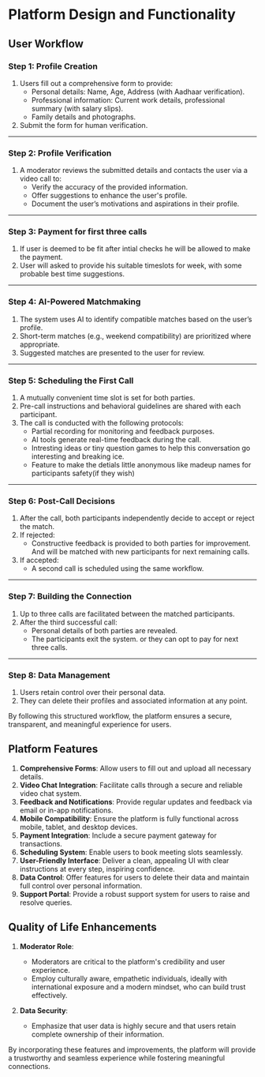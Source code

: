 # Platform Design and Functionality

## User Workflow

### Step 1: Profile Creation  
1. Users fill out a comprehensive form to provide:
   - Personal details: Name, Age, Address (with Aadhaar verification).
   - Professional information: Current work details, professional summary (with salary slips).
   - Family details and photographs.
2. Submit the form for human verification.

---

### Step 2: Profile Verification  
1. A moderator reviews the submitted details and contacts the user via a video call to:
   - Verify the accuracy of the provided information.
   - Offer suggestions to enhance the user's profile.
   - Document the user’s motivations and aspirations in their profile.

---
### Step 3: Payment for first three calls 
1. If user is deemed to be fit after intial checks he will be allowed to make the payment.
2. User will asked to provide his suitable timeslots for week, with some probable best time suggestions.
   
---

### Step 4: AI-Powered Matchmaking  
1. The system uses AI to identify compatible matches based on the user’s profile.
2. Short-term matches (e.g., weekend compatibility) are prioritized where appropriate.
3. Suggested matches are presented to the user for review.

---

### Step 5: Scheduling the First Call  
1. A mutually convenient time slot is set for both parties.
2. Pre-call instructions and behavioral guidelines are shared with each participant.
3. The call is conducted with the following protocols:
   - Partial recording for monitoring and feedback purposes.
   - AI tools generate real-time feedback during the call.
   - Intresting ideas or tiny question games to help this conversation go interesting and breaking ice.
   - Feature to make the detials little anonymous like madeup names for participants safety(if they wish)

---

### Step 6: Post-Call Decisions  
1. After the call, both participants independently decide to accept or reject the match.
2. If rejected:
   - Constructive feedback is provided to both parties for improvement. And will be matched with new participants for next remaining calls.
3. If accepted:
   - A second call is scheduled using the same workflow.

---

### Step 7: Building the Connection  
1. Up to three calls are facilitated between the matched participants.
2. After the third successful call:
   - Personal details of both parties are revealed.
   - The participants exit the system. or they can opt to pay for next three calls.

---

### Step 8: Data Management  
1. Users retain control over their personal data.
2. They can delete their profiles and associated information at any point.

By following this structured workflow, the platform ensures a secure, transparent, and meaningful experience for users.


## Platform Features

1. **Comprehensive Forms**: Allow users to fill out and upload all necessary details.
2. **Video Chat Integration**: Facilitate calls through a secure and reliable video chat system.
3. **Feedback and Notifications**: Provide regular updates and feedback via email or in-app notifications.
4. **Mobile Compatibility**: Ensure the platform is fully functional across mobile, tablet, and desktop devices.
5. **Payment Integration**: Include a secure payment gateway for transactions.
6. **Scheduling System**: Enable users to book meeting slots seamlessly.
7. **User-Friendly Interface**: Deliver a clean, appealing UI with clear instructions at every step, inspiring confidence.
8. **Data Control**: Offer features for users to delete their data and maintain full control over personal information.
9. **Support Portal**: Provide a robust support system for users to raise and resolve queries.

## Quality of Life Enhancements

1. **Moderator Role**:  
   - Moderators are critical to the platform's credibility and user experience.  
   - Employ culturally aware, empathetic individuals, ideally with international exposure and a modern mindset, who can build trust effectively.  

2. **Data Security**:  
   - Emphasize that user data is highly secure and that users retain complete ownership of their information.  

By incorporating these features and improvements, the platform will provide a trustworthy and seamless experience while fostering meaningful connections.
